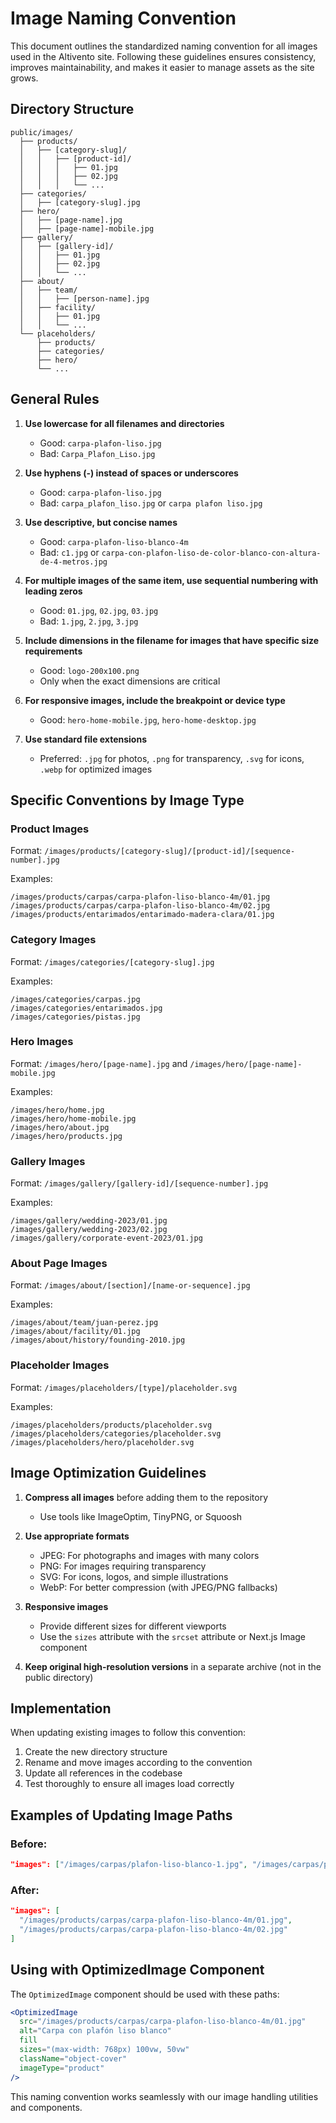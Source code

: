# Image Naming Convention

This document outlines the standardized naming convention for all images used in the Altivento site. Following these guidelines ensures consistency, improves maintainability, and makes it easier to manage assets as the site grows.

## Directory Structure

```
public/images/
  ├── products/
  │   ├── [category-slug]/
  │   │   ├── [product-id]/
  │   │   │   ├── 01.jpg
  │   │   │   ├── 02.jpg
  │   │   │   └── ...
  ├── categories/
  │   ├── [category-slug].jpg
  ├── hero/
  │   ├── [page-name].jpg
  │   ├── [page-name]-mobile.jpg
  ├── gallery/
  │   ├── [gallery-id]/
  │   │   ├── 01.jpg
  │   │   ├── 02.jpg
  │   │   └── ...
  ├── about/
  │   ├── team/
  │   │   ├── [person-name].jpg
  │   ├── facility/
  │   │   ├── 01.jpg
  │   │   └── ...
  └── placeholders/
      ├── products/
      ├── categories/
      ├── hero/
      └── ...
```

## General Rules

1. **Use lowercase for all filenames and directories**
   - Good: `carpa-plafon-liso.jpg`
   - Bad: `Carpa_Plafon_Liso.jpg`

2. **Use hyphens (-) instead of spaces or underscores**
   - Good: `carpa-plafon-liso.jpg`
   - Bad: `carpa_plafon_liso.jpg` or `carpa plafon liso.jpg`

3. **Use descriptive, but concise names**
   - Good: `carpa-plafon-liso-blanco-4m`
   - Bad: `c1.jpg` or `carpa-con-plafon-liso-de-color-blanco-con-altura-de-4-metros.jpg`

4. **For multiple images of the same item, use sequential numbering with leading zeros**
   - Good: `01.jpg`, `02.jpg`, `03.jpg`
   - Bad: `1.jpg`, `2.jpg`, `3.jpg`

5. **Include dimensions in the filename for images that have specific size requirements**
   - Good: `logo-200x100.png`
   - Only when the exact dimensions are critical

6. **For responsive images, include the breakpoint or device type**
   - Good: `hero-home-mobile.jpg`, `hero-home-desktop.jpg`

7. **Use standard file extensions**
   - Preferred: `.jpg` for photos, `.png` for transparency, `.svg` for icons, `.webp` for optimized images

## Specific Conventions by Image Type

### Product Images

Format: `/images/products/[category-slug]/[product-id]/[sequence-number].jpg`

Examples:
```
/images/products/carpas/carpa-plafon-liso-blanco-4m/01.jpg
/images/products/carpas/carpa-plafon-liso-blanco-4m/02.jpg
/images/products/entarimados/entarimado-madera-clara/01.jpg
```

### Category Images

Format: `/images/categories/[category-slug].jpg`

Examples:
```
/images/categories/carpas.jpg
/images/categories/entarimados.jpg
/images/categories/pistas.jpg
```

### Hero Images

Format: `/images/hero/[page-name].jpg` and `/images/hero/[page-name]-mobile.jpg`

Examples:
```
/images/hero/home.jpg
/images/hero/home-mobile.jpg
/images/hero/about.jpg
/images/hero/products.jpg
```

### Gallery Images

Format: `/images/gallery/[gallery-id]/[sequence-number].jpg`

Examples:
```
/images/gallery/wedding-2023/01.jpg
/images/gallery/wedding-2023/02.jpg
/images/gallery/corporate-event-2023/01.jpg
```

### About Page Images

Format: `/images/about/[section]/[name-or-sequence].jpg`

Examples:
```
/images/about/team/juan-perez.jpg
/images/about/facility/01.jpg
/images/about/history/founding-2010.jpg
```

### Placeholder Images

Format: `/images/placeholders/[type]/placeholder.svg`

Examples:
```
/images/placeholders/products/placeholder.svg
/images/placeholders/categories/placeholder.svg
/images/placeholders/hero/placeholder.svg
```

## Image Optimization Guidelines

1. **Compress all images** before adding them to the repository
   - Use tools like ImageOptim, TinyPNG, or Squoosh

2. **Use appropriate formats**
   - JPEG: For photographs and images with many colors
   - PNG: For images requiring transparency
   - SVG: For icons, logos, and simple illustrations
   - WebP: For better compression (with JPEG/PNG fallbacks)

3. **Responsive images**
   - Provide different sizes for different viewports
   - Use the `sizes` attribute with the `srcset` attribute or Next.js Image component

4. **Keep original high-resolution versions** in a separate archive (not in the public directory)

## Implementation

When updating existing images to follow this convention:

1. Create the new directory structure
2. Rename and move images according to the convention
3. Update all references in the codebase
4. Test thoroughly to ensure all images load correctly

## Examples of Updating Image Paths

### Before:

```json
"images": ["/images/carpas/plafon-liso-blanco-1.jpg", "/images/carpas/plafon-liso-blanco-2.jpg"]
```

### After:

```json
"images": [
  "/images/products/carpas/carpa-plafon-liso-blanco-4m/01.jpg", 
  "/images/products/carpas/carpa-plafon-liso-blanco-4m/02.jpg"
]
```

## Using with OptimizedImage Component

The `OptimizedImage` component should be used with these paths:

```jsx
<OptimizedImage
  src="/images/products/carpas/carpa-plafon-liso-blanco-4m/01.jpg"
  alt="Carpa con plafón liso blanco"
  fill
  sizes="(max-width: 768px) 100vw, 50vw"
  className="object-cover"
  imageType="product"
/>
```

This naming convention works seamlessly with our image handling utilities and components.

